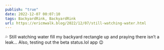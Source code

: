 ```yaml
---
publish: "true"
date: 2022-12-07 00:07:10
tags: BackyardRink, BackyardRink
url: https://ericmwalk.blog/2022/12/07/still-watching-water.html
---
```


<p>💦 Still watching water fill my backyard rectangle up and praying there isn’t a leak… Also, testing out the beta status.lol app 😉</p>